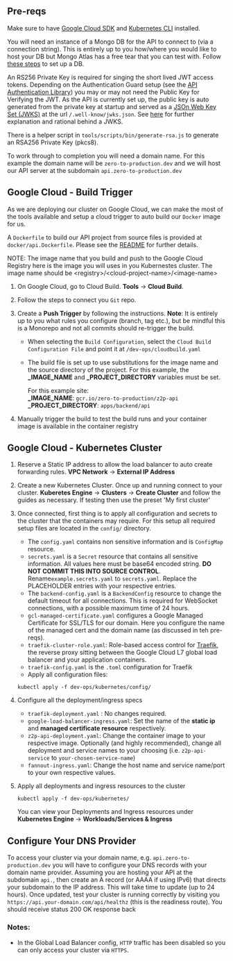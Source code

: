 ## Pre-reqs

Make sure to have [Google Cloud SDK](https://cloud.google.com/sdk) and [Kubernetes CLI](https://kubernetes.io/docs/reference/kubectl/) installed.

You will need an instance of a Mongo DB for the API to connect to (via a connection string). This is entirely up to you how/where you would like to host your DB but Mongo Atlas has a free tear that you can test with. Follow [these steps](./MONGO_ATLAS.md) to set up a DB.

An RS256 Private Key is required for singing the short lived JWT access tokens. Depending on the Authentication Guard setup (see the [API Authentication Library](../libs/backend/auth/README.md)) you may or may not need the Public Key for Verifying the JWT. As the API is currently set up, the public key is auto generated from the private key at startup and served as a [JSOn Web Key Set (JWKS)](https://tools.ietf.org/html/rfc7517) at the url `/.well-know/jwks.json`. See [here](https://auth0.com/docs/tokens/concepts/jwks) for further explanation and rational behind a JWKS.

There is a helper script in `tools/scripts/bin/generate-rsa.js` to generate an RSA256 Private Key (pkcs8).

To work through to completion you will need a domain name. For this example the domain name will be `zero-to-production.dev` and we will host our API server at the subdomain `api.zero-to-production.dev`

## Google Cloud - Build Trigger

As we are deploying our cluster on Google Cloud, we can make the most of the tools available and setup a cloud trigger to auto build our `Docker` image for us.

A `Dockerfile` to build our API project from source files is provided at `docker/api.Dockerfile`. Please see the [README](../docker/README.md) for further details.

NOTE: The image name that you build and push to the Google Cloud Registry here is the image you will uses in you Kubernestes cluster. The image name should be \<registry>/\<cloud-project-name>/\<image-name>

1. On Google Cloud, go to Cloud Build. **Tools** -> **Cloud Build**.
2. Follow the steps to connect you `Git` repo.
3. Create a **Push Trigger** by following the instructions. **Note**: It is entirely up to you what rules you configure (branch, tag etc.), but be mindful this is a Monorepo and not all commits should re-trigger the build.

   - When selecting the `Build Configuration`, select the `Cloud Build Configuration File` and point it at `/dev-ops/cloudbuild.yaml`
   - The build file is set up to use substitutions for the image name and the source directory of the project. For this example, the **\_IMAGE_NAME** and **\_PROJECT_DIRECTORY** variables must be set.

     For this example site:  
     **\_IMAGE_NAME**: `gcr.io/zero-to-production/z2p-api`
     **\_PROJECT_DIRECTORY**: `apps/backend/api`

4. Manually trigger the build to test the build runs and your container image is available in the container registry

## Google Cloud - Kubernetes Cluster

1. Reserve a Static IP address to allow the load balancer to auto create forwarding rules. **VPC Network** -> **External IP Address**
2. Create a new Kubernetes Cluster. Once up and running connect to your cluster. **Kuberetes Engine** -> **Clusters** -> **Create Cluster** and follow the guides as necessary. If testing then use the preset 'My first cluster'
3. Once connected, first thing is to apply all configuration and secrets to the cluster that the containers may require. For this setup all required setup files are located in the `config/` directory.
   - The `config.yaml` contains non sensitive information and is `ConfigMap` resource.
   - `secrets.yaml` is a `Secret` resource that contains all sensitive information. All values here must be base64 encoded string. **DO NOT COMMIT THIS INTO SOURCE CONTROL**. Rename`example.secrets.yaml` to `secrets.yaml`. Replace the PLACEHOLDER entries with your respective entries.
   - The `backend-config.yaml` is a `BackendConfig` resource to change the default timeout for all connections. This is required for WebSocket connections, with a possible maximum time of 24 hours.
   - `gcl-managed-certificate.yaml` configures a Google Managed Certificate for SSL/TLS for our domain. Here you configure the name of the managed cert and the domain name (as discussed in teh pre-reqs).
   - `traefik-cluster-role.yaml`: Role-based access control for [Traefik](https://docs.traefik.io/), the reverse proxy sitting between the Google Cloud L7 global load balancer and your application containers.
   - `traefik-config.yaml` is the `.toml` configuration for Traefik
   - Apply all configuration files:
   ```
   kubectl apply -f dev-ops/kubernetes/config/
   ```
4. Configure all the deployment/ingress specs

   - `traefik-deployment.yaml` : No changes required.
   - `google-load-balancer-ingress.yaml`: Set the name of the **static ip** and **managed certificate resource** respectively.
   - `z2p-api-deployment.yaml`: Change the container image to your respective image. Optionally (and highly recommended), change all deployment and service names to your choosing (i.e. `z2p-api-service` to `your-chosen-service-name`)
   - `fannout-ingress.yaml`: Change the host name and service name/port to your own respective values.

5. Apply all deployments and ingress resources to the cluster
   ```
   kubectl apply -f dev-ops/kubernetes/
   ```
   You can view your Deployments and Ingress resources under **Kubernetes Engine** -> **Workloads/Services & Ingress**

## Configure Your DNS Provider

To access your cluster via your domain name, e.g. `api.zero-to-production.dev` you will have to configure your DNS records with your domain name provider. Assuming you are hosting your API at the subdomain `api.`, then create an A record (or AAAA if using IPv6) that directs your subdomain to the IP address. This will take time to update (up to 24 hours). Once updated, test your cluster is running correctly by visiting you `https://api.your-domain.com/api/healthz` (this is the readiness route). You should receive status 200 OK response back

### Notes:

- In the Global Load Balancer config, `HTTP` traffic has been disabled so you can only access your cluster via `HTTPS`.
